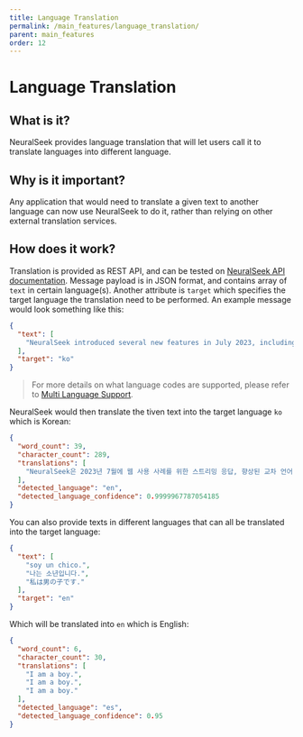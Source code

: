```yaml
---
title: Language Translation
permalink: /main_features/language_translation/
parent: main_features
order: 12
---
```


# Language Translation

## What is it?
NeuralSeek provides language translation that will let users call it to translate languages into different language.

## Why is it important?
Any application that would need to translate a given text to another language can now use NeuralSeek to do it, rather than relying on other external translation services.

## How does it work?
Translation is provided as REST API, and can be tested on [NeuralSeek API documentation](https://api.neuralseek.com/). 
Message payload is in JSON format, and contains array of `text` in certain language(s). Another attribute is `target` which specifies the target language the translation need to be performed. An example message would look something like this:
```JSON
{
  "text": [
    "NeuralSeek introduced several new features in July 2023, including streaming responses for web use cases, enhanced cross-lingual support, curate to CSV/upload curated QA from CSV, improved semantic match analysis, updated IBM WatsonX model compatibility, and AWS Lex round-trip monitoring."
  ],
  "target": "ko"
}
```

> For more details on what language codes are supported, please refer to [Multi Language Support](../multi_language_support).

NeuralSeek would then translate the tiven text into the target language `ko` which is Korean:
```JSON
{
  "word_count": 39,
  "character_count": 289,
  "translations": [
    "NeuralSeek은 2023년 7월에 웹 사용 사례를 위한 스트리밍 응답, 향상된 교차 언어 지원, CSV에 대한 선별/선별 QA 업로드, 개선된 의미 일치 분석, 업데이트된 IBM WatsonX 모델 호환성 및 AWS Lex 왕복 모니터링과 같은 여러 가지 새로운 기능을 도입했습니다."
  ],
  "detected_language": "en",
  "detected_language_confidence": 0.9999967787054185
}
```
You can also provide texts in different languages that can all be translated into the target language:
```JSON
{
  "text": [
    "soy un chico.",
    "나는 소년입니다.",
    "私は男の子です."
  ],
  "target": "en"
}
```
Which will be translated into `en` which is English:
```JSON
{
  "word_count": 6,
  "character_count": 30,
  "translations": [
    "I am a boy.",
    "I am a boy.",
    "I am a boy."
  ],
  "detected_language": "es",
  "detected_language_confidence": 0.95
}
```
